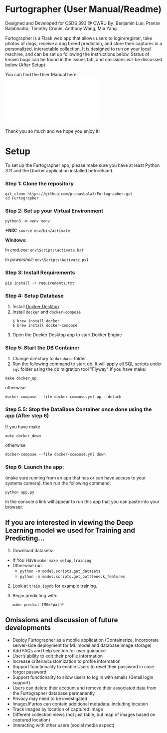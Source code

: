# Furtographer (User Manual/Readme)
Designed and Developed for CSDS 393 @ CWRU
By: Benjamin Luo, Pranav Balabhadra, Timothy Cronin, Anthony Wang, Mia Yang

Furtographer is a Flask web app that allows users to login/register, take photos of dogs, receive a dog breed prediction, and store their captures in a personalized, interactable collection. It is designed to run on your local machine, and can be set up following the instructions below. Status of known bugs can be found in the issues tab, and omissions will be discussed below (After Setup)

You can find the User Manual here:
![User Manual](./USER_MANUAL.md)

Thank you so much and we hope you enjoy it!

# Setup

To set up the Furtographer app, please make sure you have at least Python *3.11* and the Docker application installed beforehand.

### Step 1: Clone the repository
```
git clone https://github.com/pranavbala3/Furtographer.git
cd Furtographer
```
### Step 2: Set up your Virtual Environment
```
python3 -m venv venv
```
**\*NIX:** `source env/bin/activate`

**Windows:**

In *cmd.exe:* `env\Scripts\activate.bat`

In *powershell:* `env\Scripts\Activate.ps1`

### Step 3: Install Requirements
```
pip install -r requirements.txt
```

### Step 4: Setup Database
1. Install [Docker Desktop](https://www.docker.com/products/docker-desktop/)
2. Install `docker` and `docker-compose`
    ```
    $ brew install docker
    $ brew install docker-compose
    ```
3.  Open the Docker Desktop app to start Docker Engine

### Step 5: Start the DB Container
1. Change directory to `database` folder.
2. Run the following command to start db. It will apply all SQL scripts under `sql` folder using the db migration tool "Flyway"
If you have make:
```
make docker_up
```
otherwise
```
docker-compose --file docker-compose.yml up --detach
```

### Step 5.5: Stop the DataBase Container once done using the app (After step 6)
If you have make
```
make docker_down
```
otherwise
```
docker-compose --file docker-compose.yml down
```

### Step 6: Launch the app:
(make sure running from an app that has or can have access to your systems camera), then run the following command.
```
python app.py
```
In the console a link will appear to run this app that you can paste into your browser.

## If you are interested in viewing the Deep Learning model we used for Training and Predicting…

1. Download datasets:

- If You Have ```make```: `make setup_training`
- Otherwise run
  - ```python -m model.scripts.get_datasets```
  - ```python -m model.scripts.get_bottleneck_features```

2. Look at `train.ipynb` for example training.

3. Begin predicting with:

   `make predict IMG=*path*`

## Omissions and discussion of future developments

- Deploy Furtographer as a mobile application (Containerize, incorporate server-side deployment for ML model and database image storage)
- Add FAQs and help section for user guidance
- User’s ability to edit their profile information
- Increase criteria/customization to profile information
- Support functionality to enable Users to reset their password in case forgot password
- Support functionality to allow users to log in with emails (Gmail login support)
- Users can delete their account and remove their associated data from the Furtographer database permanently 
- Privacy may need to be investigated 
- Images/Furtos can contain additional metadata, including location 
- Track images by location of captured image
- Different collection views (not just table, but map of images based on captured location)
- Interacting with other users (social media aspect)

